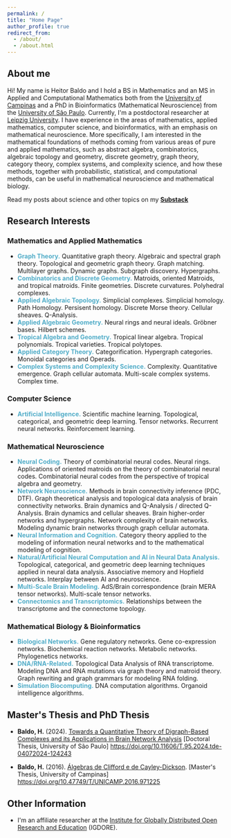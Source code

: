 ```yaml
---
permalink: /
title: "Home Page"
author_profile: true
redirect_from: 
  - /about/
  - /about.html
---
```



## About me

Hi! My name is Heitor Baldo and I hold a BS in Mathematics and an MS in Applied and Computational Mathematics both from the [University of Campinas](https://www.unicamp.br/en) and a PhD in Bioinformatics (Mathematical Neuroscience) from the [University of São Paulo](https://www5.usp.br/). Currently, I'm a postdoctoral researcher at [Leipzig University](https://www.uni-leipzig.de/en). I have experience in the areas of mathematics, applied mathematics, computer science, and bioinformatics, with an emphasis on mathematical neuroscience. More specifically, I am interested in the mathematical foundations of methods coming from various areas of pure and applied mathematics, such as abstract algebra, combinatorics, algebraic topology and geometry, discrete geometry, graph theory, category theory, complex systems, and complexity science, and how these methods, together with probabilistic, statistical, and computational methods, can be useful in mathematical neuroscience and mathematical biology. 



<!-- <div class="notice--info"> <!-- class="notice--warning" -->
<!-- You may find a short version of my CV <a href=""><strong>here</strong></a>.-->
<!-- </div>-->


<div class="notice--info"> <!-- class="notice--warning" -->
 Read my posts about science and other topics on my <a href="https://substack.com/@actuallyheitor" target="blank"><strong>Substack</strong></a>
</div>




## Research Interests

### Mathematics and Applied Mathematics

* **<span style="color:#52ADC8">Graph Theory.</span>** Quantitative graph theory. Algebraic and spectral graph theory. Topological and geometric graph theory. Graph matching. Multilayer graphs. Dynamic graphs. Subgraph discovery. Hypergraphs. 
* **<span style="color:#52ADC8">Combinatorics and Discrete Geometry.</span>** Matroids, oriented Matroids, and tropical matroids. Finite geometries. Discrete curvatures. Polyhedral complexes.
* **<span style="color:#52ADC8">Applied Algebraic Topology.</span>** Simplicial complexes. Simplicial homology. Path Homology. Persisent homology. Discrete Morse theory. Cellular sheaves. Q-Analysis.
* **<span style="color:#52ADC8">Applied Algebraic Geometry.</span>** Neural rings and neural ideals. Gröbner bases. Hilbert schemes.
* **<span style="color:#52ADC8">Tropical Algebra and Geometry.</span>** Tropical linear algebra. Tropical polynomials. Tropical varieties. Tropical polytopes.
* **<span style="color:#52ADC8">Applied Category Theory.</span>** Categorification. Hypergraph categories. Monoidal categories and Operads.
* **<span style="color:#52ADC8">Complex Systems and Complexity Science.</span>** Complexity. Quantitative emergence. Graph cellular automata. Multi-scale complex systems. Complex time.


### Computer Science


* **<span style="color:#52ADC8">Artificial Intelligence.</span>** Scientific machine learning. Topological, categorical, and geometric deep learning. Tensor networks. Recurrent neural networks. Reinforcement learning.




### Mathematical Neuroscience

* **<span style="color:#52ADC8">Neural Coding.</span>** Theory of combinatorial neural codes. Neural rings. Applications of oriented matroids on the theory of combinatorial neural codes. Combinatorial neural codes from the perspective of tropical algebra and geometry.
* **<span style="color:#52ADC8">Network Neuroscience.</span>** Methods in brain connectivity inference (PDC, DTF). Graph theoretical analysis and topological data analysis of brain connectivity networks. Brain dynamics and Q-Analysis / directed Q-Analysis. Brain dynamics and cellular sheaves. Brain higher-order networks and hypergraphs. Network complexity of brain networks. Modeling dynamic brain networks through graph cellular automata.
* **<span style="color:#52ADC8">Neural Information and Cognition.</span>** Category theory applied to the modeling of information neural networks and to the mathematical modeling of cognition.
* **<span style="color:#52ADC8">Natural/Artificial Neural Computation and AI in Neural Data Analysis.</span>** Topological, categorical, and geometric deep learning techniques applied in neural data analysis. Associative memory and Hopfield networks. Interplay between AI and neuroscience. 
* **<span style="color:#52ADC8">Multi-Scale Brain Modeling.</span>** AdS/Brain correspondence (brain MERA tensor networks). Multi-scale tensor networks.
* **<span style="color:#52ADC8">Connectomics and Transcriptomics.</span>** Relationships between the transcriptome and the connectome topology.


### Mathematical Biology & Bioinformatics

* **<span style="color:#52ADC8">Biological Networks.</span>** Gene regulatory networks. Gene co-expression networks. Biochemical reaction networks. Metabolic networks. Phylogenetics networks.
* **<span style="color:#52ADC8">DNA/RNA-Related.</span>** Topological Data Analysis of RNA transcriptome. Modeling DNA and RNA mutations via graph theory and matroid theory. Graph rewriting and graph grammars for modeling RNA folding.
* **<span style="color:#52ADC8">Simulation Biocomputing.</span>** DNA computation algorithms. Organoid intelligence algorithms.



## Master's Thesis and PhD Thesis


* **Baldo, H.** (2024). [Towards a Quantitative Theory of Digraph-Based Complexes and its Applications in Brain Network Analysis](files/BaldoHeitor_PhD_Thesis.pdf) [Doctoral Thesis, University of São Paulo] https://doi.org/10.11606/T.95.2024.tde-04072024-124243

* **Baldo, H.** (2016). [Álgebras de Clifford e de Cayley-Dickson](/files/BaldoHeitor_MP.pdf). [Master's Thesis, University of Campinas] https://doi.org/10.47749/T/UNICAMP.2016.971225




## Other Information

* I'm an affiliate researcher at the [Institute for Globally Distributed Open Research and Education](https://igdore.org/) (IGDORE).
